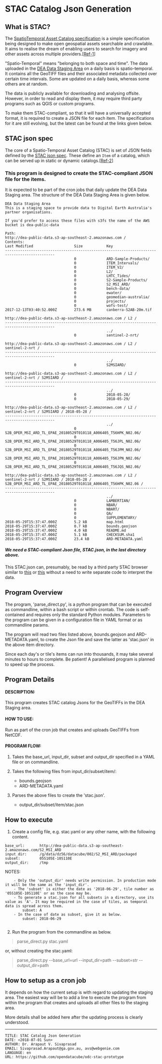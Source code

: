 
# STAC Catalog Json Generation


## What is STAC?
The [SpatioTemporal Asset Catalog specification](https://github.com/radiantearth/stac-spec/) is a simple specification being
designed to make open geospatial assets searchable and crawlable. It aims to realise the dream of enabling users to search for imagery and other assets across multiple providers.[[Ref-1](https://gist.github.com/omad/da6f740be0ead467c77c80d66701450f#file-spatio-temporal-access-catalogues-org)]

"Spatio-Temporal" means "belonging to both space and time". The data uploaded in the [DEA Data Staging Area](http://dea-public-data.s3-website-ap-southeast-2.amazonaws.com/) on a daily basis is spatio-temporal. It contains all the GeoTIFF files and their associated metadata collected over certain time intervals. Some are updated on a daily basis, whereas some others are at random.

The data is publicly available for downloading and analysing offsite. However, in order to read and display them, it may require third party programs such as QGIS or custom programs.

To make them STAC-compliant, so that it will have a universally accepted format, it is required to create a JSON file for each item. The specifications for it are still evolving, but the latest can be found at the links given below.

## STAC json spec

The core of a Spatio-Temporal Asset Catalog (STAC) is set of JSON fields defined by the [STAC json spec](https://github.com/radiantearth/stac-spec/blob/master/json-spec/json-spec.md). These define an `Item` of a catalog, which can be served up in static or dynamic catalogs.[[Ref-2](https://github.com/radiantearth/stac-spec/tree/master/json-spec)] 


### This program is designed to create the STAC-compliant JSON file for the items.

It is expected to be part of the cron jobs that daily update the DEA Data Staging area. The structure of the DEA Data Staging Area is given below. 

```
DEA Data Staging Area
This is a staging space to provide data to Digital Earth Australia's partner organisations.

If you'd prefer to access these files with s3fs the name of the AWS bucket is dea-public-data

Path:
http://dea-public-data.s3-ap-southeast-2.amazonaws.com /
Contents:
Last Modified                   Size           Key 
---------------------------------------------------------------------------------------------
                                0              ARD-Sample-Products/
                                0              ITEM_Intervals/
                                0              ITEM_V2/
                                0              L2/
                                0              LHTC_Tides/
                                0              S2-Sample-Products/
                                0              S2_MSI_ARD/
                                0              bench-data/
                                0              ewater/
                                0              geomedian-australia/
                                0              projects/
                                0              wofs-test/
2017-12-13T03:40:52.000Z        273.6 MB       canberra-S2AB-20m.tif

http://dea-public-data.s3-ap-southeast-2.amazonaws.com / L2 /
---------------------------------------------------------------------------------------------
                                               ../
                                0              sentinel-2-nrt/

http://dea-public-data.s3-ap-southeast-2.amazonaws.com / L2 / sentinel-2-nrt /
---------------------------------------------------------------------------------------------
                                               ../
                                0              S2MSIARD/

http://dea-public-data.s3-ap-southeast-2.amazonaws.com / L2 / sentinel-2-nrt / S2MSIARD /
---------------------------------------------------------------------------------------------
                                               ../
                                0              2018-05-28/
                                0              2018-05-29/
                                
http://dea-public-data.s3-ap-southeast-2.amazonaws.com / L2 / sentinel-2-nrt / S2MSIARD / 2018-05-28 /
---------------------------------------------------------------------------------------------
                                               ../
                                0              S2B_OPER_MSI_ARD_TL_EPAE_20180529T010118_A006405_T56HPK_N02.06/
                                0              S2B_OPER_MSI_ARD_TL_EPAE_20180529T010118_A006405_T56JPL_N02.06/
                                0              S2B_OPER_MSI_ARD_TL_EPAE_20180529T010118_A006405_T56JPM_N02.06/
                                0              S2B_OPER_MSI_ARD_TL_EPAE_20180529T010118_A006405_T56JPN_N02.06/
                                0              S2B_OPER_MSI_ARD_TL_EPAE_20180529T010118_A006405_T56JQS_N02.06/

http://dea-public-data.s3-ap-southeast-2.amazonaws.com / L2 / sentinel-2-nrt / S2MSIARD / 2018-05-28 / S2B_OPER_MSI_ARD_TL_EPAE_20180529T010118_A006405_T56HPK_N02.06 /
---------------------------------------------------------------------------------------------
                                               ../
                                0              LAMBERTIAN/
                                0              NBAR/
                                0              NBART/
                                0              QA/
                                0              SUPPLEMENTARY/
2018-05-29T15:37:47.000Z        5.2 kB         map.html
2018-05-29T15:37:47.000Z        0.7 kB         bounds.geojson
2018-05-29T15:37:47.000Z        4.0 kB         README.md
2018-05-29T15:37:47.000Z        5.1 kB         CHECKSUM.sha1
2018-05-29T15:37:47.000Z        23.4 kB        ARD-METADATA.yaml

```
##### We need a STAC-compliant Json file, STAC.json, in the last directory above.

This STAC.json can, presumably, be read by a third party STAC browser similar to [this](http://iserv-stac.netlify.com/item/2014/01/02/IPR201401020901061496N02371W) or [this](https://s3-us-west-2.amazonaws.com/ai-gravitylab-stacbrowser/stacb.html) without a need to write separate code to interpret the data.

## Program Overview
The program, 'parse_direct.py', is a python program that can be executed as commandline, within a bash script or within crontab. The code is self-contained and requires only the standard Python modules. Parameters to the program can be given in a configuration file in YAML format or as commandline params.

The program will read two files listed above, bounds.geojson and ARD-METADATA.yaml, to create the Json file and save the latter as 'stac.json' in the above item directory.

Since each day's or tile's items can run into thousands, it may take several minutes to hours to complete. Be patient! A parallelised program
is planned to speed up the process.

## Program Details

#### DESCRIPTION:
This program creates STAC catalog Jsons for the GeoTIFFs in the DEA Staging area.

#### HOW TO USE:
Run as part of the cron job that creates and uploads GeoTIFFs from NetCDF.

#### PROGRAM FLOW:
1. Takes the base_url, input_dir, subset and output_dir specified in a YAML file or on commandline.

2. Takes the following files from input_dir/subset/item/:
    - bounds.geojson
    - ARD-METADATA.yaml

3. Parses the above files to create the 'stac.json'.
    - output_dir/subset/item/stac.json
    

## How to execute

1. Create a config file, e.g. stac.yaml or any other name, with the following content. 

```
base_url:       http://dea-public-data.s3-ap-southeast-2.amazonaws.com/S2_MSI_ARD
input_dir:      /g/data/dz56/datacube/002/S2_MSI_ARD/packaged
subset:         05S105E-10S110E
output_dir:     /tmp

```
NOTES:
```    
    - Only the 'output_dir' needs write permission. In production mode it will be the same as the 'input_dir'.
    - The 'subset' is either the date as '2018-06-29', tile number as '05S105E-10S110E' or as the case may be.
    - To generate a stac.json for all subsets in a directory, use its value as 'A'. It may be required in the case of tiles, as temporal data is spread across them.
        subset: A
    - In the case of date as subset, give it as below. 
        subset: 2018-06-29
    
```
2. Run the program from the commandline as below.

> parse_direct.py stac.yaml

or, without creating the stac.yaml:

> parse_direct.py --base_url=url --input_dir=path --subset=str --output_dir=path


## How to setup as a cron job

It depends on how the current setup is with regard to updating the staging area. The easiest way will be to add a line to execute the program from within the program that creates and uploads all other files to the staging area. 

More details shall be added here after the updating process is clearly understood.

_____________________________________________________________________________________________________________
```
TITLE: STAC Catalog Json Generation
DATE: <2018-07-01 Sun>
AUTHOR: Dr. Arapaut V. Sivaprasad
EMAIL: Sivaprasad.Arapaut@ga.gov.au, avs@webgenie.com
LANGUAGE: en
URL: https://github.com/opendatacube/odc-stac-prototype
```